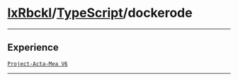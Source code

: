# [lxRbckl](https://github.com/lxRbckl/lxRbckl/tree/main)/[TypeScript](https://github.com/lxRbckl/lxRbckl/tree/main/TypeScript)/dockerode

---



## Experience


[`Project-Acta-Mea V6`](https://github.com/lxRbckl/Project-Acta-Mea/blob/V6/README.md)




---